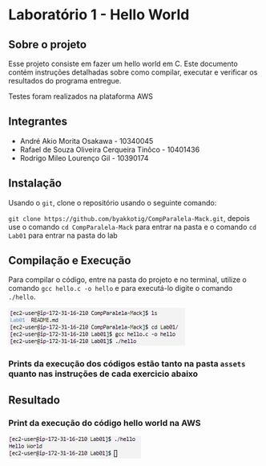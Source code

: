 # Laboratório 1 - Hello World

## Sobre o projeto

Esse projeto consiste em fazer um hello world em C.
Este documento contém instruções detalhadas sobre como compilar, executar e verificar os resultados do programa entregue.

Testes foram realizados na plataforma AWS

## Integrantes

- André Akio Morita Osakawa - 10340045
- Rafael de Souza Oliveira Cerqueira Tinôco - 10401436
- Rodrigo Mileo Lourenço Gil - 10390174

## Instalação

Usando o `git`, clone o repositório usando o seguinte comando:

`git clone https://github.com/byakkotig/CompParalela-Mack.git`, depois use o comando `cd CompParalela-Mack` para entrar na pasta e o comando `cd Lab01` para entrar na pasta do lab

## Compilação e Execução

Para compilar o código, entre na pasta do projeto e no terminal, utilize o comando `gcc hello.c -o hello` e para executá-lo digite o comando `./hello`.

![alt](/Lab01/assets/compilacao.png)

### Prints da execução dos códigos estão tanto na pasta `assets` quanto nas instruções de cada exercicio abaixo

## Resultado

### Print da execução do código hello world na AWS

![alt](/Lab01/assets/hello.png)